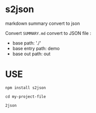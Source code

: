 # s2json
markdown summary convert to json

Convert `SUMMARY.md` convert to JSON file :
* base path: './'
* base entry path: demo
* base out path: out

# USE
```
npm install s2json

cd my-project-file

2json
```